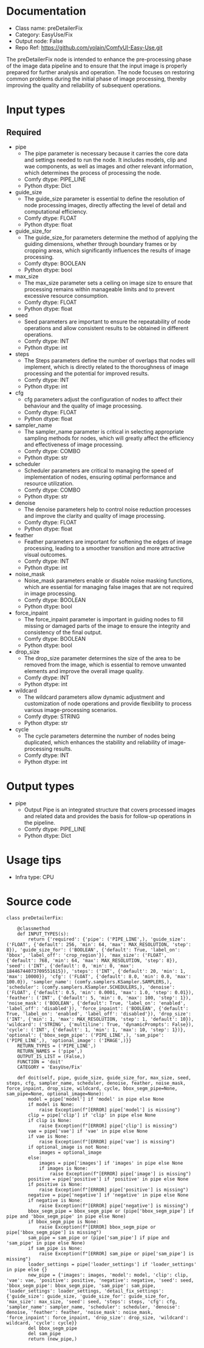 # Documentation
- Class name: preDetailerFix
- Category: EasyUse/Fix
- Output node: False
- Repo Ref: https://github.com/yolain/ComfyUI-Easy-Use.git

The preDetailerFix node is intended to enhance the pre-processing phase of the image data pipeline and to ensure that the input image is properly prepared for further analysis and operation. The node focuses on restoring common problems during the initial phase of image processing, thereby improving the quality and reliability of subsequent operations.

# Input types
## Required
- pipe
    - The pipe parameter is necessary because it carries the core data and settings needed to run the node. It includes models, clip and wae components, as well as images and other relevant information, which determines the process of processing the node.
    - Comfy dtype: PIPE_LINE
    - Python dtype: Dict
- guide_size
    - The guide_size parameter is essential to define the resolution of node processing images, directly affecting the level of detail and computational efficiency.
    - Comfy dtype: FLOAT
    - Python dtype: float
- guide_size_for
    - The guide_size_for parameters determine the method of applying the guiding dimensions, whether through boundary frames or by cropping areas, which significantly influences the results of image processing.
    - Comfy dtype: BOOLEAN
    - Python dtype: bool
- max_size
    - The max_size parameter sets a ceiling on image size to ensure that processing remains within manageable limits and to prevent excessive resource consumption.
    - Comfy dtype: FLOAT
    - Python dtype: float
- seed
    - Seed parameters are important to ensure the repeatability of node operations and allow consistent results to be obtained in different operations.
    - Comfy dtype: INT
    - Python dtype: int
- steps
    - The Steps parameters define the number of overlaps that nodes will implement, which is directly related to the thoroughness of image processing and the potential for improved results.
    - Comfy dtype: INT
    - Python dtype: int
- cfg
    - cfg parameters adjust the configuration of nodes to affect their behaviour and the quality of image processing.
    - Comfy dtype: FLOAT
    - Python dtype: float
- sampler_name
    - The sampler_name parameter is critical in selecting appropriate sampling methods for nodes, which will greatly affect the efficiency and effectiveness of image processing.
    - Comfy dtype: COMBO
    - Python dtype: str
- scheduler
    - Scheduler parameters are critical to managing the speed of implementation of nodes, ensuring optimal performance and resource utilization.
    - Comfy dtype: COMBO
    - Python dtype: str
- denoise
    - The denoise parameters help to control noise reduction processes and improve the clarity and quality of image processing.
    - Comfy dtype: FLOAT
    - Python dtype: float
- feather
    - Feather parameters are important for softening the edges of image processing, leading to a smoother transition and more attractive visual outcomes.
    - Comfy dtype: INT
    - Python dtype: int
- noise_mask
    - Noise_mask parameters enable or disable noise masking functions, which are essential for managing false images that are not required in image processing.
    - Comfy dtype: BOOLEAN
    - Python dtype: bool
- force_inpaint
    - The force_inpaint parameter is important in guiding nodes to fill missing or damaged parts of the image to ensure the integrity and consistency of the final output.
    - Comfy dtype: BOOLEAN
    - Python dtype: bool
- drop_size
    - The drop_size parameter determines the size of the area to be removed from the image, which is essential to remove unwanted elements and improve the overall image quality.
    - Comfy dtype: INT
    - Python dtype: int
- wildcard
    - The wildcard parameters allow dynamic adjustment and customization of node operations and provide flexibility to process various image-processing scenarios.
    - Comfy dtype: STRING
    - Python dtype: str
- cycle
    - The cycle parameters determine the number of nodes being duplicated, which enhances the stability and reliability of image-processing results.
    - Comfy dtype: INT
    - Python dtype: int

# Output types
- pipe
    - Output Pipe is an integrated structure that covers processed images and related data and provides the basis for follow-up operations in the pipeline.
    - Comfy dtype: PIPE_LINE
    - Python dtype: Dict

# Usage tips
- Infra type: CPU

# Source code
```
class preDetailerFix:

    @classmethod
    def INPUT_TYPES(s):
        return {'required': {'pipe': ('PIPE_LINE',), 'guide_size': ('FLOAT', {'default': 256, 'min': 64, 'max': MAX_RESOLUTION, 'step': 8}), 'guide_size_for': ('BOOLEAN', {'default': True, 'label_on': 'bbox', 'label_off': 'crop_region'}), 'max_size': ('FLOAT', {'default': 768, 'min': 64, 'max': MAX_RESOLUTION, 'step': 8}), 'seed': ('INT', {'default': 0, 'min': 0, 'max': 18446744073709551615}), 'steps': ('INT', {'default': 20, 'min': 1, 'max': 10000}), 'cfg': ('FLOAT', {'default': 8.0, 'min': 0.0, 'max': 100.0}), 'sampler_name': (comfy.samplers.KSampler.SAMPLERS,), 'scheduler': (comfy.samplers.KSampler.SCHEDULERS,), 'denoise': ('FLOAT', {'default': 0.5, 'min': 0.0001, 'max': 1.0, 'step': 0.01}), 'feather': ('INT', {'default': 5, 'min': 0, 'max': 100, 'step': 1}), 'noise_mask': ('BOOLEAN', {'default': True, 'label_on': 'enabled', 'label_off': 'disabled'}), 'force_inpaint': ('BOOLEAN', {'default': True, 'label_on': 'enabled', 'label_off': 'disabled'}), 'drop_size': ('INT', {'min': 1, 'max': MAX_RESOLUTION, 'step': 1, 'default': 10}), 'wildcard': ('STRING', {'multiline': True, 'dynamicPrompts': False}), 'cycle': ('INT', {'default': 1, 'min': 1, 'max': 10, 'step': 1})}, 'optional': {'bbox_segm_pipe': ('PIPE_LINE',), 'sam_pipe': ('PIPE_LINE',), 'optional_image': ('IMAGE',)}}
    RETURN_TYPES = ('PIPE_LINE',)
    RETURN_NAMES = ('pipe',)
    OUTPUT_IS_LIST = (False,)
    FUNCTION = 'doit'
    CATEGORY = 'EasyUse/Fix'

    def doit(self, pipe, guide_size, guide_size_for, max_size, seed, steps, cfg, sampler_name, scheduler, denoise, feather, noise_mask, force_inpaint, drop_size, wildcard, cycle, bbox_segm_pipe=None, sam_pipe=None, optional_image=None):
        model = pipe['model'] if 'model' in pipe else None
        if model is None:
            raise Exception(f"[ERROR] pipe['model'] is missing")
        clip = pipe['clip'] if 'clip' in pipe else None
        if clip is None:
            raise Exception(f"[ERROR] pipe['clip'] is missing")
        vae = pipe['vae'] if 'vae' in pipe else None
        if vae is None:
            raise Exception(f"[ERROR] pipe['vae'] is missing")
        if optional_image is not None:
            images = optional_image
        else:
            images = pipe['images'] if 'images' in pipe else None
            if images is None:
                raise Exception(f"[ERROR] pipe['image'] is missing")
        positive = pipe['positive'] if 'positive' in pipe else None
        if positive is None:
            raise Exception(f"[ERROR] pipe['positive'] is missing")
        negative = pipe['negative'] if 'negative' in pipe else None
        if negative is None:
            raise Exception(f"[ERROR] pipe['negative'] is missing")
        bbox_segm_pipe = bbox_segm_pipe or (pipe['bbox_segm_pipe'] if pipe and 'bbox_segm_pipe' in pipe else None)
        if bbox_segm_pipe is None:
            raise Exception(f"[ERROR] bbox_segm_pipe or pipe['bbox_segm_pipe'] is missing")
        sam_pipe = sam_pipe or (pipe['sam_pipe'] if pipe and 'sam_pipe' in pipe else None)
        if sam_pipe is None:
            raise Exception(f"[ERROR] sam_pipe or pipe['sam_pipe'] is missing")
        loader_settings = pipe['loader_settings'] if 'loader_settings' in pipe else {}
        new_pipe = {'images': images, 'model': model, 'clip': clip, 'vae': vae, 'positive': positive, 'negative': negative, 'seed': seed, 'bbox_segm_pipe': bbox_segm_pipe, 'sam_pipe': sam_pipe, 'loader_settings': loader_settings, 'detail_fix_settings': {'guide_size': guide_size, 'guide_size_for': guide_size_for, 'max_size': max_size, 'seed': seed, 'steps': steps, 'cfg': cfg, 'sampler_name': sampler_name, 'scheduler': scheduler, 'denoise': denoise, 'feather': feather, 'noise_mask': noise_mask, 'force_inpaint': force_inpaint, 'drop_size': drop_size, 'wildcard': wildcard, 'cycle': cycle}}
        del bbox_segm_pipe
        del sam_pipe
        return (new_pipe,)
```
